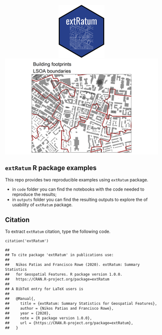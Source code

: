 <p align="center">
  <img width="150" src="sticker.png"/>
  <img width="750" src="img_Liverpool.png">
</p>

## `extRatum` R package examples
This repo provides two reproducible examples using `extRatum` package.

- in `code` folder you can find the notebooks with the code needed to reproduce the results;
- in `outputs` folder you can find the resulting outputs to explore the of usability of `extRatum` package.

## Citation

To extract `extRatum` citation, type the following code.

```{r, eval = FALSE}
citation('extRatum')
```

```
## 
## To cite package 'extRatum' in publications use:
## 
##   Nikos Patias and Francisco Rowe (2020). extRatum: Summary Statistics
##   for Geospatial Features. R package version 1.0.0.
##   https://CRAN.R-project.org/package=extRatum
## 
## A BibTeX entry for LaTeX users is
## 
##   @Manual{,
##     title = {extRatum: Summary Statistics for Geospatial Features},
##     author = {Nikos Patias and Francisco Rowe},
##     year = {2020},
##     note = {R package version 1.0.0},
##     url = {https://CRAN.R-project.org/package=extRatum},
##   }
```